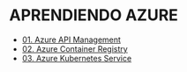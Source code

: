 # APRENDIENDO AZURE

- [01. Azure API Management](path/01-apim/README.md)
- [02. Azure Container Registry](path/02-acr/README.md)
- [03. Azure Kubernetes Service](path/03-aks/README.md)